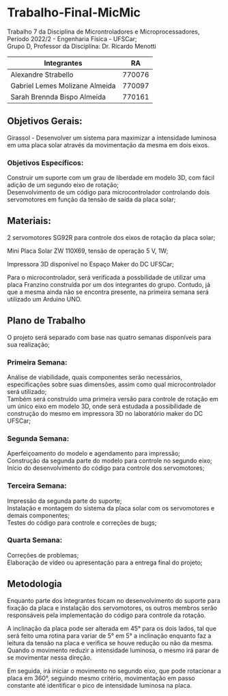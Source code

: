 # Trabalho-Final-MicMic
Trabalho 7 da Disciplina de Microntroladores e Microprocessadores, Período 2022/2 - Engenharia Física - UFSCar;\
Grupo D, Professor da Disciplina: Dr. Ricardo Menotti

Integrantes|RA
------|:----:
Alexandre Strabello|770076
Gabriel Lemes Molizane Almeida|770097
Sarah Brennda Bispo Almeida|770161

## Objetivos Gerais:
Girassol - Desenvolver um sistema para maximizar a intensidade luminosa em uma placa solar através da movimentação da mesma em dois eixos. 

### Objetivos Específicos:
Construir um suporte com um grau de liberdade em modelo 3D, com fácil adição de um segundo eixo de rotação;\
Desenvolvimento de um código para microcontrolador controlando dois servomotores em função da tensão de saída da placa solar;
 
## Materiais:

2 servomotores SG92R para controle dos eixos de rotação da placa solar;

Mini Placa Solar ZW 110X69, tensão de operação 5 V, 1W;

Impressora 3D disponível no Espaço Maker do DC UFSCar;

Para o microcontrolador, será verificada a possbilidade de utilizar uma placa Franzino construída por um dos integrantes do grupo. Contudo, já que a mesma ainda não se encontra presente, na primeira semana será utilizado um Arduino UNO.

## Plano de Trabalho

O projeto será separado com base nas quatro semanas disponíveis para sua realização;

### Primeira Semana:
Análise de viabilidade, quais componentes serão necessários, especificações sobre suas dimensões, assim como qual microcontrolador será utilizado;\
Também será construído uma primeira versão para controle de rotação em um único eixo em modelo 3D, onde será estudada a possibilidade de construção do mesmo em impressora 3D no laboratório maker do DC UFSCar;

### Segunda Semana:
Aperfeiçoamento do modelo e agendamento para impressão; \
Construção da segunda parte do modelo para controle no segundo eixo;\
Início do desenvolvimento do código para controle dos servomotores;

### Terceira Semana:
Impressão da segunda parte do suporte;\
Instalação e montagem do sistema da placa solar com os servomotores e demais componentes;\
Testes do código para controle e correções de bugs;

### Quarta Semana:
Correções de problemas;\
Elaboração de vídeo ou apresentação para a entrega final do projeto;

## Metodologia

Enquanto parte dos integrantes focam no desenvolvimento do suporte para fixação da placa e instalação dos servomotores, os outros membros serão responsáveis pela implementação do código para controle da rotação.

A inclinação da placa pode ser alterada em 45° para os dois lados, tal que será feito uma rotina para variar de 5° em 5° a inclinação enquanto faz a leitura da tensão na placa e verifica se houve redução ou não da mesma. Quando o movimento reduzir a intensidade luminosa, o mesmo irá parar de se movimentar nessa direção.

Em seguida, irá iniciar o movimento no segundo eixo, que pode rotacionar a placa em 360°, seguindo mesmo critério, movimentação em passo constante até identificar o pico de intensidade luminosa na placa.





